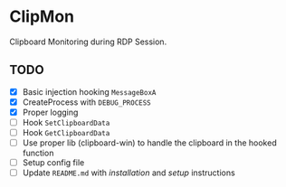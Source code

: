 # ClipMon

Clipboard Monitoring during RDP Session.

## TODO

- [X] Basic injection hooking `MessageBoxA`
- [X] CreateProcess with `DEBUG_PROCESS`
- [X] Proper logging
- [ ] Hook `SetClipboardData`
- [ ] Hook `GetClipboardData`
- [ ] Use proper lib (clipboard-win) to handle the clipboard in the hooked function
- [ ] Setup config file
- [ ] Update `README.md` with *installation* and *setup* instructions
